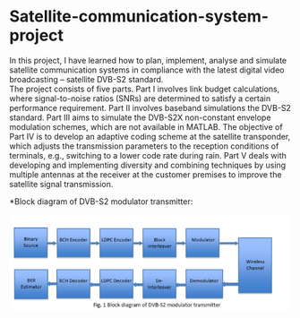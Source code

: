 # Satellite-communication-system-project
In this project, I have learned how to plan, implement, analyse and simulate satellite communication systems 
in compliance with the latest digital video broadcasting – satellite DVB-S2 standard.  
The project consists of five parts. Part I involves link budget calculations, where signal-to-noise ratios (SNRs) 
are determined to satisfy a certain performance requirement. Part II involves baseband simulations the DVB-S2 standard. 
Part III aims to simulate the DVB-S2X non-constant envelope modulation schemes, which are not available in MATLAB. The 
objective of Part IV is to develop an adaptive coding scheme at the satellite transponder, which adjusts the transmission 
parameters to the reception conditions of terminals, e.g., switching to a lower code rate during rain. Part V deals with 
developing and implementing diversity and combining techniques by using multiple antennas at the receiver at the customer 
premises to improve the satellite signal transmission. 

*Block diagram of DVB-S2 modulator transmitter:

![DVB-S2 modulator transmitter](https://github.com/OrlandoYan/Satellite-communication-system-project/blob/master/1e.png)
